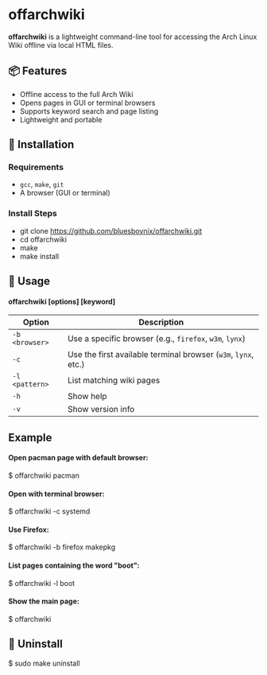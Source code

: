 # offarchwiki

**offarchwiki** is a lightweight command-line tool for accessing the Arch Linux Wiki offline via local HTML files.

## 📦 Features

- Offline access to the full Arch Wiki
- Opens pages in GUI or terminal browsers
- Supports keyword search and page listing
- Lightweight and portable

## 🚀 Installation

### Requirements

- `gcc`, `make`, `git`
- A browser (GUI or terminal)

### Install Steps

- git clone https://github.com/bluesboynix/offarchwiki.git
- cd offarchwiki
- make
- make install

## 📖 Usage
#### offarchwiki [options] [keyword]

| Option         | Description                                                    |
| -------------- | -------------------------------------------------------------- |
| `-b <browser>` | Use a specific browser (e.g., `firefox`, `w3m`, `lynx`)        |
| `-c`           | Use the first available terminal browser (`w3m`, `lynx`, etc.) |
| `-l <pattern>` | List matching wiki pages                                       |
| `-h`           | Show help                                                      |
| `-v`           | Show version info                                              |

## Example

#### Open pacman page with default browser:
$ offarchwiki pacman

#### Open with terminal browser:
$ offarchwiki -c systemd

#### Use Firefox:
$ offarchwiki -b firefox makepkg

#### List pages containing the word "boot":
$ offarchwiki -l boot

#### Show the main page:
$ offarchwiki

## 🔧 Uninstall
$ sudo make uninstall
